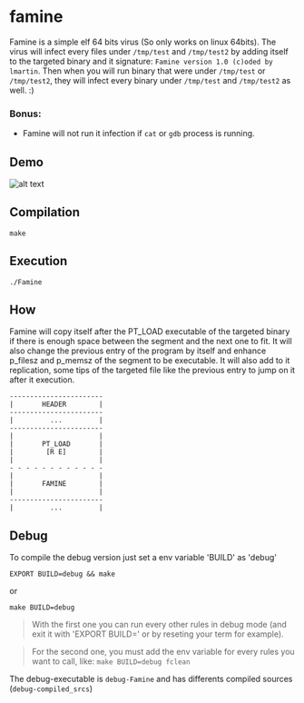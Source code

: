 # famine

Famine is a simple elf 64 bits virus (So only works on linux 64bits). The virus will infect every files under `/tmp/test` and `/tmp/test2` by adding itself to the targeted binary and it signature: `Famine version 1.0 (c)oded by lmartin`. Then when you will run binary that were under `/tmp/test` or `/tmp/test2`, they will infect every binary under `/tmp/test` and `/tmp/test2` as well. :)

### Bonus:
+ Famine will not run it infection if `cat` or `gdb` process is running.

## Demo

![alt text](https://raw.githubusercontent.com/ska42/famine/main/img/demo.png)

## Compilation

```
make
```

## Execution

```
./Famine
```

## How

Famine will copy itself after the PT_LOAD executable of the targeted binary if there is enough space between the segment and the next one to fit. It will also change the previous entry of the program by itself and enhance p_filesz and p_memsz of the segment to be executable. It will also add to it replication, some tips of the targeted file like the previous entry to jump on it after it execution.

```
-----------------------
|       HEADER        |
-----------------------
|         ...         |
-----------------------
|                     |
|       PT_LOAD       |
|        [R E]        |
|                     |
- - - - - - - - - - - -
|                     |
|       FAMINE        |
|                     |
-----------------------
|         ...         |
```

## Debug

To compile the debug version just set a env variable 'BUILD' as 'debug'
```
EXPORT BUILD=debug && make
```
or
```
make BUILD=debug
```
> With the first one you can run every other rules in debug mode (and exit it with 'EXPORT BUILD=' or by reseting your term for example).

> For the second one, you must add the env variable for every rules you want to call, like:
`make BUILD=debug fclean`

The debug-executable is `debug-Famine` and has differents compiled sources (`debug-compiled_srcs`)
